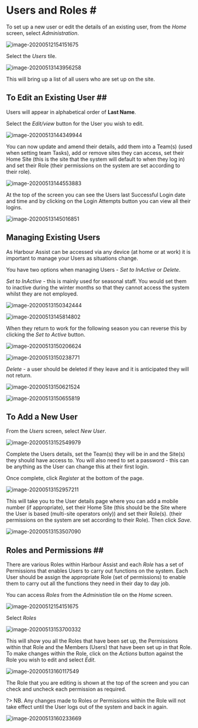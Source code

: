 # Users and Roles \#

To set up a new user or edit the details of an existing user, from the _Home_ screen, select _Administration_.

![image-20200512154151675](../.gitbook/assets/image-20200512154151675.png)

Select the _Users_ tile.

![image-20200513143956258](../.gitbook/assets/image-20200513143956258.png)

This will bring up a list of all users who are set up on the site.

## To Edit an Existing User \#\#

Users will appear in alphabetical order of **Last Name**.

Select the _Edit/view_ button for the User you wish to edit.

![image-20200513144349944](../.gitbook/assets/image-20200513144349944.png)

You can now update and amend their details, add them into a Team\(s\) \(used when setting team Tasks\), add or remove sites they can access, set their Home Site \(this is the site that the system will default to when they log in\) and set their Role \(their permissions on the system are set according to their role\).

![image-20200513144553883](../.gitbook/assets/image-20200513144553883.png)

At the top of the screen you can see the Users last Successful Login date and time and by clicking on the Login Attempts button you can view all their logins.

![image-20200513145016851](../.gitbook/assets/image-20200513145016851.png)

## Managing Existing Users

As Harbour Assist can be accessed via any device \(at home or at work\) it is important to manage your Users as situations change.

You have two options when managing Users - _Set to InActive_ or _Delete_.

_Set to InActive_ - this is mainly used for seasonal staff. You would set them to inactive during the winter months so that they cannot access the system whilst they are not employed.

![image-20200513150342444](../.gitbook/assets/image-20200513150342444.png)

![image-20200513145814802](../.gitbook/assets/image-20200513145814802.png)

When they return to work for the following season you can reverse this by clicking the _Set to Active_ button.

![image-20200513150206624](../.gitbook/assets/image-20200513150206624.png)

![image-20200513150238771](../.gitbook/assets/image-20200513150238771.png)

_Delete_ - a user should be deleted if they leave and it is anticipated they will not return.

![image-20200513150621524](../.gitbook/assets/image-20200513150621524.png)

![image-20200513150655819](../.gitbook/assets/image-20200513150655819.png)

## To Add a New User

From the _Users_ screen, select _New User_.

![image-20200513152549979](../.gitbook/assets/image-20200513152549979.png)

Complete the Users details, set the Team\(s\) they will be in and the Site\(s\) they should have access to. You will also need to set a password - this can be anything as the User can change this at their first login.

Once complete, click _Register_ at the bottom of the page.

![image-20200513152957211](../.gitbook/assets/image-20200513152957211.png)

This will take you to the User details page where you can add a mobile number \(if appropriate\), set their Home Site \(this should be the Site where the User is based \(multi-site operators only\)\) and set their Role\(s\). \(their permissions on the system are set according to their Role\). Then click _Save_.

![image-20200513153507090](../.gitbook/assets/image-20200513153507090.png)

## Roles and Permissions \#\#

There are various Roles within Harbour Assist and each _Role_ has a set of Permissions that enables Users to carry out functions on the system. Each User should be assign the appropriate Role \(set of permissions\) to enable them to carry out all the functions they need in their day to day job.

You can access _Roles_ from the _Administion_ tile on the _Home_ screen.

![image-20200512154151675](../.gitbook/assets/image-20200512154151675.png)

Select _Roles_

![image-20200513153700332](../.gitbook/assets/image-20200513153700332.png)

This will show you all the Roles that have been set up, the Permissions within that Role and the Members \(Users\) that have been set up in that Role. To make changes within the Role, click on the _Actions_ button against the Role you wish to edit and select _Edit_.

![image-20200513160117549](../.gitbook/assets/image-20200513160117549.png)

The Role that you are editing is shown at the top of the screen and you can check and uncheck each permission as required.

?&gt; NB. Any changes made to Roles or Permissions within the Role will not take effect until the User logs out of the system and back in again.

![image-20200513160233669](../.gitbook/assets/image-20200513160233669.png)

